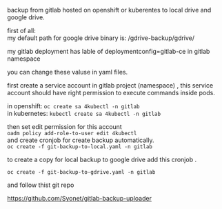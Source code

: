 backup from gitlab hosted on openshift or kuberentes to local drive and google drive.  

first of all:   
my default path for google drive binary is:
/gdrive-backup/gdrive/

my gitlab deployment has lable of deploymentconfig=gitlab-ce in gitlab namespace

you can change these valuse in yaml files.



first create a service account in gitlab project (namespace) , this service account should have right permission to execute commands inside pods.

in openshift: ```oc create sa 4kubectl -n gitlab```   
in kubernetes: ```kubectl create sa 4kubectl -n gitlab ```   

then set edit permission for this account   
```oadm policy add-role-to-user edit 4kubectl```   
and create cronjob for create backup automatically.   
```oc create -f git-backup-to-local.yaml -n gitlab ```  


to create a copy for local backup to google drive add this cronjob .  


```oc create -f git-backup-to-gdrive.yaml -n gitlab ``` 

and follow thist git repo    

https://github.com/Syonet/gitlab-backup-uploader
